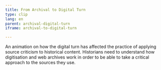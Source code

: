 ```yaml
---
title: From Archival to Digital Turn
type: clip
lang: en
parent: archival-digital-turn
iframe: archival-to-digital-turn

---
```

An animation on how the digital turn has affected the practice of applying source criticism to historical content. Historians need to understand how digitisation and web archives work in order to be able to take a critical approach to the sources they use.


<!-- more -->
